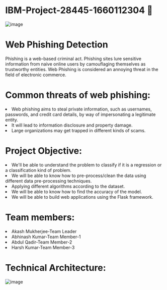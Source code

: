 # IBM-Project-28445-1660112304 🤖
![image](https://user-images.githubusercontent.com/101965561/194740878-065409fc-76d1-4d84-964c-cb5ffa41c421.png)

# Web Phishing Detection
<p> Phishing is a web-based criminal act. Phishing sites lure sensitive information from naive online users by camouflaging themselves as trustworthy entities. Web Phishing is considered an annoying threat in the field of electronic commerce.</p>

# Common threats of web phishing:

<li>Web phishing aims to steal private information, such as usernames, passwords, and credit card details, by way of impersonating a legitimate entity.</li>

<li>It will lead to information disclosure and property damage.</li>

<li>Large organizations may get trapped in different kinds of scams.</li>

# Project Objective:
<li>We'll be able to understand the problem to classify if it is a regression or a classification kind of problem.</li>
<li>We will be able to know how to pre-process/clean the data using different data pre-processing techniques.</li>
<li>Applying different algorithms according to the dataset.</li>
<li>We will be able to know how to find the accuracy of the model.</li>
<li>We will be able to build web applications using the Flask framework.</li>

# Team members:
<li> Akash Mukherjee-Team Leader </li>
<li> Abhinash Kumar-Team Member-1 </li>
<li>Abdul Qadir-Team Member-2</li>
<li>Harsh Kumar-Team Member-3</li>


# Technical Architecture:
![image](https://user-images.githubusercontent.com/101965561/194741464-bed55e99-318e-4313-96cf-c24e33c6419a.png)

